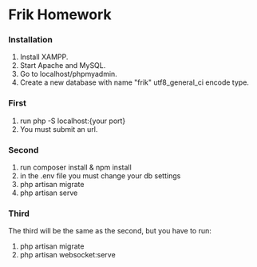 # Frik Homework

### Installation

1. Install XAMPP.
2. Start Apache and MySQL.
3. Go to localhost/phpmyadmin.
4. Create a new database with name "frik" utf8_general_ci encode type.

### First
1. run php -S localhost:{your port}
2. You must submit an url.

### Second

1. run composer install & npm install
2. in the .env file you must change your db settings
3. php artisan migrate
4. php artisan serve


### Third
 The third will be the same as the second, but you have to run:
 1. php artisan migrate
2. php artisan websocket:serve
